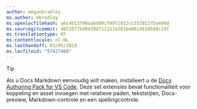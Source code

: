 ```yaml
---
author: meganbradley
ms.author: mbradley
ms.openlocfilehash: a6c4b13f90aa6d09cf8971922cc35291375a499d
ms.sourcegitcommit: 4053577bd0478d711257a283ee661d618b49c2df
ms.translationtype: HT
ms.contentlocale: nl-NL
ms.lasthandoff: 03/05/2019
ms.locfileid: "57427468"
---
```

> [!TIP]
> Als u Docs Markdown eenvoudig wilt maken, installeert u de [Docs Authoring Pack for VS Code](../../how-to-write-docs-auth-pack.md). Deze set extensies bevat functionaliteit voor koppeling en asset invoegen met relatieve paden, tekststijlen, Docs-preview, Markdown-controle en een spellingcontrole.